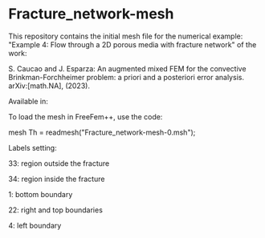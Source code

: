 # Fracture_network-mesh
This repository contains the initial mesh file for the numerical example: "Example 4: Flow through a 2D porous media with fracture network" of the work:

S. Caucao and J. Esparza: An augmented mixed FEM for the convective Brinkman-Forchheimer problem: a priori and a posteriori error analysis. arXiv:[math.NA], (2023).

Available in: 


To load the mesh in FreeFem++, use the code:

mesh Th = readmesh("Fracture_network-mesh-0.msh");


Labels setting:

33: region outside the fracture

34: region inside the fracture

1: bottom boundary

22: right and top boundaries

4: left boundary
